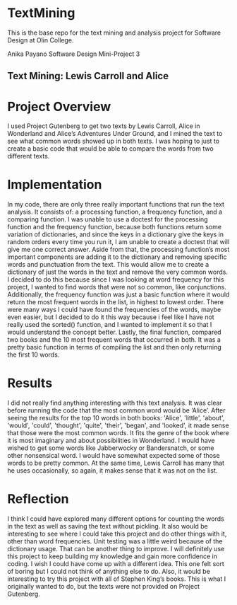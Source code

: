 # TextMining

This is the base repo for the text mining and analysis project for Software Design at Olin College.

Anika Payano
Software Design
Mini-Project 3

## Text Mining: Lewis Carroll and Alice
# Project Overview
I used Project Gutenberg to get two texts by Lewis Carroll, Alice in Wonderland and Alice’s Adventures Under Ground, and I mined the text to see what common words showed up in both texts. I was hoping to just to create a basic code that would be able to compare the words from two different texts.

# Implementation
In my code, there are only three really important functions that run the text analysis. It consists of: a processing function, a frequency function, and a comparing function. I was unable to use a doctest for the processing function and the frequency function, because both functions return some variation of dictionaries, and since the keys in a dictionary give the keys in random orders every time you run it, I am unable to create a doctest that will give me one correct answer.
Aside from that, the processing function’s most important components are adding it to the dictionary and removing specific words and punctuation from the text. This would allow me to create a dictionary of just the words in the text and remove the very common words. I decided to do this because since I was looking at word frequency for this project, I wanted to find words that were not so common, like conjunctions. Additionally, the frequency function was just a basic function where it would return the most frequent words in the list, in highest to lowest order. There were many ways I could have found the frequencies of the words, maybe even easier, but I decided to do it this way because i feel like I have not really used the sorted() function, and I wanted to implement it so that I would understand the concept better. Lastly, the final function, compared two books and the 10 most frequent words that occurred in both. It was a pretty basic function in terms of compiling the list and then only returning the first 10 words.

# Results
I did not really find anything interesting with this text analysis. It was clear before running the code that the most common word would be ‘Alice’. After seeing the results for the top 10 words in both books: 'Alice', 'little', 'about', 'would', 'could', 'thought', 'quite', 'their', 'began', and 'looked', it made sense that those were the most common words. It fits the genre of the book where it is most imaginary and about possibilities in Wonderland.
I would have wished to get some words like Jabberwocky or Bandersnatch, or some other nonsensical word. I would have somewhat expected some of those words to be pretty common. At the same time, Lewis Carroll has many that he uses occasionally, so again, it makes sense that it was not on the list.

# Reflection
I think I could have explored many different options for counting the words in the text as well as saving the text without pickling. It also would be interesting to see where I could take this project and do other things with it, other than word frequencies. Unit testing was a little weird because of the dictionary usage. That can be another thing to improve. I will definitely use this project to keep building my knowledge and gain more confidence in coding. I wish I could have come up with a different idea. This one felt sort of boring but I could not think of anything else to do. Also, it would be interesting to try this project with all of Stephen King’s books. This is what I originally wanted to do, but the texts were not provided on Project Gutenberg.
